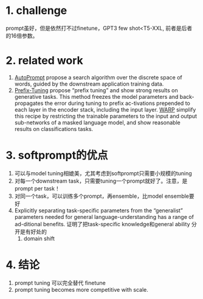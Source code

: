 # 1. challenge
prompt虽好，但是依然打不过finetune，GPT3 few shot<T5-XXL, 前者是后者的16倍参数。


# 2. related work
1. [AutoPrompt](https://aclanthology.org/2020.emnlp-main.346.pdf) propose a search algorithm over the discrete space of words, guided by the downstream application training data.
2. [Prefix-Tuning](https://arxiv.org/abs/2101.00190) propose “prefix tuning” and show strong results on generative tasks. This method freezes the model parameters and back-propagates the error during tuning to prefix ac-tivations prepended to each layer in the encoder stack, including the input layer. [WARP](https://aclanthology.org/2021.acl-long.381.pdf) simplify this recipe by restricting the trainable parameters to the input and output sub-networks of a masked language model, and show reasonable results on classifications tasks.

# 3. softprompt的优点
1. 可以与model tuning相媲美，尤其考虑到softprompt只需要小规模的tuning
2. 对每一个downstream task，只需要tuning一个prompt就好了。注意，是prompt per task！
3. 对同一个task，可以训练多个prompt，再ensemble，比model ensemble要好
4. Explicitly separating task-specific parameters from the “generalist” parameters needed for general language-understanding has a range of ad-ditional benefits. 证明了把task-specific knowledge和general ability 分开是有好处的
	1. domain shift

# 4. 结论
1. prompt tuning 可以完全替代 finetune
2. prompt tuning becomes more competitive with scale.
